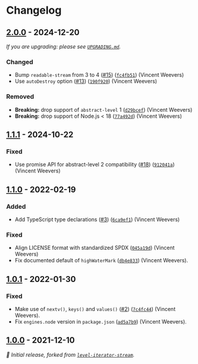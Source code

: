 # Changelog

## [2.0.0] - 2024-12-20

_If you are upgrading: please see [`UPGRADING.md`](UPGRADING.md)._

### Changed

- Bump `readable-stream` from 3 to 4 ([#15](https://github.com/Level/read-stream/issues/15)) ([`fc4fb51`](https://github.com/Level/read-stream/commit/fc4fb51)) (Vincent Weevers)
- Use `autoDestroy` option ([#13](https://github.com/Level/read-stream/issues/13)) ([`190f920`](https://github.com/Level/read-stream/commit/190f920)) (Vincent Weevers)

### Removed

- **Breaking:** drop support of `abstract-level` 1 ([`d29bcef`](https://github.com/Level/read-stream/commit/d29bcef)) (Vincent Weevers)
- **Breaking:** drop support of Node.js < 18 ([`77a492d`](https://github.com/Level/read-stream/commit/77a492d)) (Vincent Weevers)

## [1.1.1] - 2024-10-22

### Fixed

- Use promise API for abstract-level 2 compatibility ([#18](https://github.com/Level/read-stream/issues/18)) ([`912041a`](https://github.com/Level/read-stream/commit/912041a)) (Vincent Weevers)

## [1.1.0] - 2022-02-19

### Added

- Add TypeScript type declarations ([#3](https://github.com/Level/read-stream/issues/3)) ([`6ca9ef1`](https://github.com/Level/read-stream/commit/6ca9ef1)) (Vincent Weevers)

### Fixed

- Align LICENSE format with standardized SPDX ([`045a19d`](https://github.com/Level/read-stream/commit/045a19d)) (Vincent Weevers)
- Fix documented default of `highWaterMark` ([`db4e833`](https://github.com/Level/read-stream/commit/db4e833)) (Vincent Weevers).

## [1.0.1] - 2022-01-30

### Fixed

- Make use of `nextv()`, `keys()` and `values()` ([#2](https://github.com/Level/read-stream/issues/2)) ([`7c4fc44`](https://github.com/Level/read-stream/commit/7c4fc44)) (Vincent Weevers).
- Fix `engines.node` version in `package.json` ([`ad5a7b9`](https://github.com/Level/read-stream/commit/ad5a7b9)) (Vincent Weevers).

## [1.0.0] - 2021-12-10

_:seedling: Initial release, forked from [`level-iterator-stream`](https://github.com/Level/iterator-stream)._

[2.0.0]: https://github.com/Level/read-stream/releases/tag/v2.0.0

[1.1.1]: https://github.com/Level/read-stream/releases/tag/v1.1.1

[1.1.0]: https://github.com/Level/read-stream/releases/tag/v1.1.0

[1.0.1]: https://github.com/Level/read-stream/releases/tag/v1.0.1

[1.0.0]: https://github.com/Level/read-stream/releases/tag/v1.0.0
